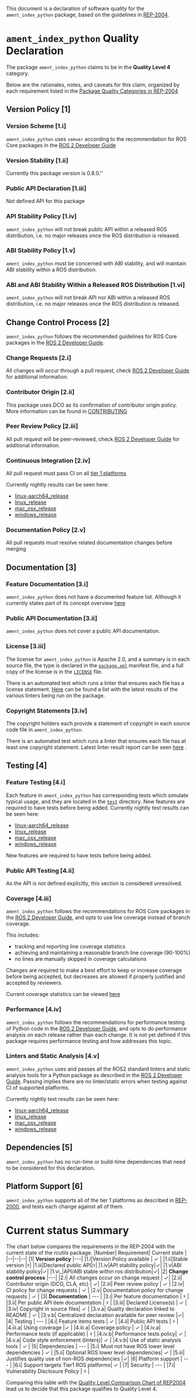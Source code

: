 

This document is a declaration of software quality for the `ament_index_python` package, based on the guidelines in [REP-2004](https://github.com/ros-infrastructure/rep/blob/rep-2004/rep-2004.rst).

# `ament_index_python` Quality Declaration

The package `ament_index_python` claims to be in the **Quality Level 4** category.

Below are the rationales, notes, and caveats for this claim, organized by each requirement listed in the [Package Quality Categories in REP-2004](https://index.ros.org/doc/ros2/Contributing/Developer-Guide/#package-quality-categories)

## Version Policy [1]

### Version Scheme [1.i]

`ament_index_python` uses `semver` according to the recommendation for ROS Core packages in the [ROS 2 Developer Guide](https://index.ros.org/doc/ros2/Contributing/Developer-Guide/#versioning)

### Version Stability [1.ii]

Currently this package version is 0.8.0.''

### Public API Declaration [1.iii]

Not defined API for this package

### API Stability Policy [1.iv]

`ament_index_python` will not break public API within a released ROS distribution, i.e. no major releases once the ROS distribution is released.

### ABI Stability Policy [1.v]

`ament_index_python` must be concerned with ABI stability, and will maintain ABI stability within a ROS distribution.

### ABI and ABI Stability Within a Released ROS Distribution [1.vi]

`ament_index_python` will not break API nor ABI within a released ROS distribution, i.e. no major releases once the ROS distribution is released.

## Change Control Process [2]

`ament_index_python` follows the recommended guidelines for ROS Core packages in the [ROS 2 Developer Guide](https://index.ros.org/doc/ros2/Contributing/Developer-Guide/#change-control-process).

### Change Requests [2.i]
All changes will occur through a pull request, check [ROS 2 Developer Guide](https://index.ros.org/doc/ros2/Contributing/Developer-Guide/#change-control-process) for additional information.

### Contributor Origin [2.ii]
This package uses DCO as its confirmation of contributor origin policy. More information can be found in [CONTRIBUTING](./CONTRIBUTING.md)

### Peer Review Policy [2.iii]
All pull request will be peer-reviewed, check [ROS 2 Developer Guide](https://index.ros.org/doc/ros2/Contributing/Developer-Guide/#change-control-process) for additional information.

### Continuous Integration [2.iv]

All pull request must pass CI on all [tier 1 platforms](https://www.ros.org/reps/rep-2000.html#support-tiers)

Currently nightly results can be seen here:
* [linux-aarch64_release](https://ci.ros2.org/view/nightly/job/nightly_linux-aarch64_release/lastBuild/testReport/ament_index_python.src.ament.ament_index.ament_index_python.test/)
* [linux_release](https://ci.ros2.org/view/nightly/job/nightly_linux_release/lastBuild/testReport/ament_index_python.src.ament.ament_index.ament_index_python.test/)
* [mac_osx_release](https://ci.ros2.org/view/nightly/job/nightly_osx_release/lastBuild/testReport/ament_index_python.src.ament.ament_index.ament_index_python.test/)
* [windows_release](https://ci.ros2.org/view/nightly/job/nightly_win_rel/lastBuild/testReport/ament_index_python.src.ament.ament_index.ament_index_python.test/)

###  Documentation Policy [2.v]

All pull requests must resolve related documentation changes before merging

## Documentation [3]

### Feature Documentation [3.i]

`ament_index_python` does not have a documented feature list. Although it currently states part of its concept overview [here]([https://github.com/ament/ament_cmake/blob/master/ament_cmake_core/doc/resource_index.md](https://github.com/ament/ament_cmake/blob/master/ament_cmake_core/doc/resource_index.md))

### Public API Documentation [3.ii]

`ament_index_python` does not cover a public API documentation.

### License [3.iii]

The license for `ament_index_python` is Apache 2.0, and a summary is in each source file, the type is declared in the [`package.xml`](./package.xml) manifest file, and a full copy of the license is in the [`LICENSE`](../LICENSE) file.

There is an automated test which runs a linter that ensures each file has a license statement. [Here](https://ci.ros2.org/view/nightly/job/nightly_linux_release/lastBuild/testReport/ament_index_python.src.ament.ament_index.ament_index_python.test/) can be found a list with the latest results of the various linters being run on the package.

### Copyright Statements [3.iv]

The copyright holders each provide a statement of copyright in each source code file in `ament_index_python`.

There is an automated test which runs a linter that ensures each file has at least one copyright statement. Latest linter result report can be seen [here](https://ci.ros2.org/view/nightly/job/nightly_linux_release/lastBuild/testReport/ament_index_python.src.ament.ament_index.ament_index_python.test/test_copyright/) .

## Testing [4]

### Feature Testing [4.i]

Each feature in `ament_index_python` has corresponding tests which simulate typical usage, and they are located in the [`test`](./test) directory.
New features are required to have tests before being added.
Currently nightly test results can be seen here:
* [linux-aarch64_release](https://ci.ros2.org/view/nightly/job/nightly_linux-aarch64_release/lastBuild/testReport/ament_index_python.src.ament.ament_index.ament_index_python.test/)
* [linux_release](https://ci.ros2.org/view/nightly/job/nightly_linux_release/lastBuild/testReport/ament_index_python.src.ament.ament_index.ament_index_python.test/)
* [mac_osx_release](https://ci.ros2.org/view/nightly/job/nightly_osx_release/lastBuild/testReport/ament_index_python.src.ament.ament_index.ament_index_python.test/)
* [windows_release](https://ci.ros2.org/view/nightly/job/nightly_win_rel/lastBuild/testReport/ament_index_python.src.ament.ament_index.ament_index_python.test/)

New features are required to have tests before being added.

### Public API Testing [4.ii]

As the API is not defined explicitly, this section is considered unresolved.


### Coverage [4.iii]

`ament_index_python` follows the recommendations for ROS Core packages in the [ROS 2 Developer Guide](https://index.ros.org/doc/ros2/Contributing/Developer-Guide/#code-coverage), and opts to use line coverage instead of branch coverage.

This includes:

- tracking and reporting line coverage statistics
- achieving and maintaining a reasonable branch line coverage (90-100%)
- no lines are manually skipped in coverage calculations

Changes are required to make a best effort to keep or increase coverage before being accepted, but decreases are allowed if properly justified and accepted by reviewers.

Current coverage statistics can be viewed [here](https://ci.ros2.org/job/ci_linux_coverage/lastBuild/cobertura/ament_index_python/)

### Performance [4.iv]

`ament_index_python` follows the recommendations for performance testing of Python code in the [ROS 2 Developer Guide](https://index.ros.org/doc/ros2/Contributing/Developer-Guide/#performance), and opts to do performance analysis on each release rather than each change.
It is not yet defined if this package requires performance testing and how addresses this topic.

### Linters and Static Analysis [4.v]

`ament_index_python` uses and passes all the ROS2 standard linters and static analysis tools for a Python package as described in the [ROS 2 Developer Guide](https://index.ros.org/doc/ros2/Contributing/Developer-Guide/#linters-and-static-analysis). Passing implies there are no linter/static errors when testing against CI of supported platforms.

Currently nightly test results can be seen here:
* [linux-aarch64_release](https://ci.ros2.org/view/nightly/job/nightly_linux-aarch64_release/lastBuild/testReport/ament_index_python.src.ament.ament_index.ament_index_python.test/)
* [linux_release](https://ci.ros2.org/view/nightly/job/nightly_linux_release/lastBuild/testReport/ament_index_python.src.ament.ament_index.ament_index_python.test/)
* [mac_osx_release](https://ci.ros2.org/view/nightly/job/nightly_osx_release/lastBuild/testReport/ament_index_python.src.ament.ament_index.ament_index_python.test/)
* [windows_release](https://ci.ros2.org/view/nightly/job/nightly_win_rel/lastBuild/testReport/ament_index_python.src.ament.ament_index.ament_index_python.test/)

## Dependencies [5]

`ament_index_python` has no run-time or build-time dependencies that need to be considered for this declaration.

## Platform Support [6]

`ament_index_python` supports all of the tier 1 platforms as described in [REP-2000](https://www.ros.org/reps/rep-2000.html#support-tiers), and tests each change against all of them.

# Current status Summary

The chart below compares the requirements in the REP-2004 with the current state of the rcutils package.
|Number|  Requirement| Current state |
|--|--|--|
|1| **Version policy** |---|
|1.i|Version Policy available | ✓ |
|1.ii|Stable version |☓|
|1.iii|Declared public API|☓|
|1.iv|API stability policy|✓|
|1.v|ABI stability policy|✓|
|1.vi_|API/ABI stable within ros distribution|✓|
|2| **Change control process** |---|
|2.i| All changes occur on change request | ✓|
|2.ii| Contributor origin (DCO, CLA, etc) | ✓|
|2.iii| Peer review policy | ✓ |
|2.iv| CI policy for change requests | ✓ |
|2.v| Documentation policy for change requests | ✓ |
|3| **Documentation** | --- |
|3.i| Per feature documentation | ☓ |
|3.ii| Per public API item documentation | ☓ |
|3.iii| Declared License(s) | ✓ |
|3.iv| Copyright in source files| ✓ |
|3.v.a| Quality declaration linked to README | ✓ |
|3.v.b| Centralized declaration available for peer review |✓|
|4| Testing | --- |
|4.i| Feature items tests | ✓ |
|4.ii| Public API tests | ☓ |
|4.iii.a| Using coverage |✓ |
|4.iii.a| Coverage policy | ✓ |
|4.iv.a| Performance tests (if applicable) | ☓ |
|4.iv.b| Performance tests policy| ✓ |
|4.v.a| Code style enforcement (linters)| ✓ |
|4.v.b| Use of static analysis tools | ✓ |
|5| Dependencies | --- |
|5.i| Must not have ROS lower level dependencies | ✓ |
|5.ii| Optional ROS lower level dependencies| ✓ |
|5.iii| Justifies quality use of non-ROS dependencies |✓|
|6| Platform support | --- |
|6.i| Support targets Tier1 ROS platforms| ✓ |
|7| Security | --- |
|7.i| Vulnerability Disclosure Policy | ☓ |

Comparing this table with the [Quality Level Comparison Chart of REP2004](https://github.com/ros-infrastructure/rep/blob/d1074e43f25f957d75f50dbfda94ab10d86bcbfd/rep-2004.rst#quality-level-comparison-chart) lead us to decide that this package qualifies to Quality Level 4.
